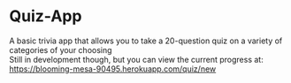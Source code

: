 # Quiz-App

A basic trivia app that allows you to take a 20-question quiz on a variety of categories of your choosing  
Still in development though, but you can view the current progress at:  
https://blooming-mesa-90495.herokuapp.com/quiz/new
